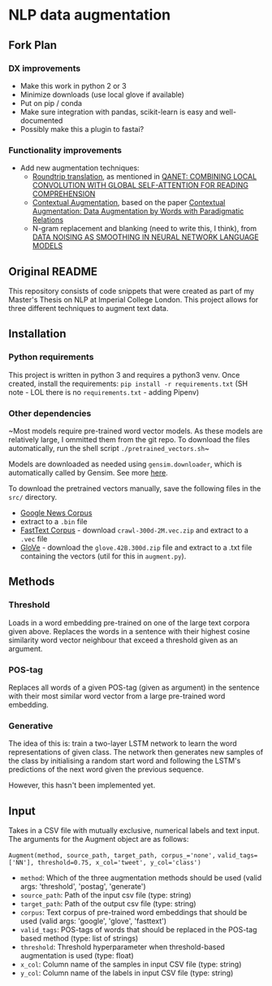 # NLP data augmentation

## Fork Plan

### DX improvements

* Make this work in python 2 or 3
* Minimize downloads (use local glove if available)
* Put on pip / conda
* Make sure integration with pandas, scikit-learn is easy and well-documented
* Possibly make this a plugin to fastai?

### Functionality improvements

* Add new augmentation techniques:
    - [Roundtrip translation](https://github.com/samhavens/roundtrip), as mentioned in [QANET: COMBINING LOCAL CONVOLUTION WITH GLOBAL SELF-ATTENTION FOR READING COMPREHENSION](https://openreview.net/pdf?id=B14TlG-RW)
    - [Contextual Augmentation](https://github.com/pfnet-research/contextual_augmentation), based on the paper [Contextual Augmentation: Data Augmentation by Words with Paradigmatic Relations](https://arxiv.org/abs/1805.06201)
    - N-gram replacement and blanking (need to write this, I think), from [DATA NOISING AS SMOOTHING IN NEURAL NETWORK
LANGUAGE MODELS](https://arxiv.org/pdf/1703.02573.pdf)

## Original README

This repository consists of code snippets that were created as part of my Master's Thesis on NLP at Imperial College London. This project allows for three different techniques to augment text data.

## Installation

### Python requirements
This project is written in python 3 and requires a python3 venv. Once created, install the requirements: `pip install -r requirements.txt` (SH note - LOL there is no `requirements.txt` - adding Pipenv)

### Other dependencies

~Most models require pre-trained word vector models. As these models are relatively large, I ommitted them from the git repo. To download the files automatically, run the shell script ```./pretrained_vectors.sh```~

Models are downloaded as needed using `gensim.downloader`, which is automatically called by Gensim. See more [here](https://github.com/RaRe-Technologies/gensim-data).


To download the pretrained vectors manually, save the following files in the ```src/``` directory. 
- [Google News
Corpus](https://drive.google.com/file/d/0B7XkCwpI5KDYNlNUTTlSS21pQmM/edit)
- extract to a ```.bin``` file
- [FastText Corpus](https://fasttext.cc/docs/en/english-vectors.html) -
download ```crawl-300d-2M.vec.zip``` and extract to a ```.vec``` file
- [GloVe](https://nlp.stanford.edu/projects/glove/) - download the
```glove.42B.300d.zip``` file and extract to a .txt file containing
the vectors (util for this in ```augment.py```). 


## Methods
### Threshold
Loads in a word embedding pre-trained on one of the large text corpora given above. Replaces the words in a sentence with their highest cosine similarity word vector neighbour that exceed a threshold given as an argument.

### POS-tag
Replaces all words of a given POS-tag (given as argument) in the sentence with their most similar word vector from a large pre-trained word embedding.

### Generative
The idea of this is: train a two-layer LSTM network to learn the word representations of given class. The network then generates new samples of the class by initialising a random start word and following the LSTM's predictions of the next word given the previous sequence. 

However, this hasn't been implemented yet.


## Input
Takes in a CSV file with mutually exclusive, numerical labels and text input. The arguments for the Augment object are as follows:

```Augment(method, source_path, target_path, corpus_='none',```
```valid_tags=['NN'], threshold=0.75, x_col='tweet', y_col='class')```

- `method`: Which of the three augmentation methods should be used
  (valid args: 'threshold', 'postag', 'generate')
- `source_path`: Path of the input csv file (type: string)
- `target_path`: Path of the output csv file (type: string)
- `corpus`: Text corpus of pre-trained word embeddings that should
  be used (valid args: 'google', 'glove', 'fasttext')
- `valid_tags`: POS-tags of words that should be replaced in the
  POS-tag based method (type: list of strings)
- `threshold`: Threshold hyperparameter when threshold-based
  augmentation is used (type: float)
- `x_col`: Column name of the samples in input CSV file (type: string)
- `y_col`: Column name of the labels in input CSV file (type: string)
